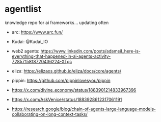 # agentlist
knowledge repo for ai frameworks... updating often

- arc: https://www.arc.fun/
- Kudai: @Kudai_IO
- web2 agents: https://www.linkedin.com/posts/adamsil_here-is-everything-that-happened-in-ai-agents-activity-7285715818720436224-XTgc
- eliza: https://elizaos.github.io/eliza/docs/core/agents/

- pippin: https://github.com/pippinlovesyou/pippin

- https://x.com/divine_economy/status/1883901214833967396
- https://x.com/AskVenice/status/1883928612317061191
- https://research.google/blog/chain-of-agents-large-language-models-collaborating-on-long-context-tasks/